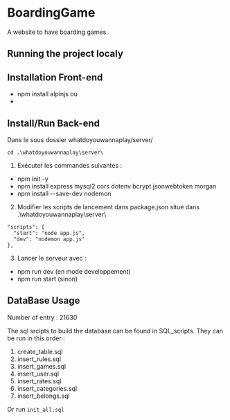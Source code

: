 # BoardingGame

A website to have boarding games

## Running the project localy

## Installation Front-end

-   npm install alpinjs
    ou
-   <script defer src="https://cdn.jsdelivr.net/npm/alpinejs@3.x.x/dist/cdn.min.js"></script>

## Install/Run Back-end

Dans le sous dossier whatdoyouwannaplay/server/

```
cd .\whatdoyouwannaplay\server\
```

1. Exécuter les commandes suivantes :

-   npm init -y
-   npm install express mysql2 cors dotenv bcrypt jsonwebtoken morgan
-   npm install --save-dev nodemon

2. Modifier les scripts de lancement dans package.json situé dans .\whatdoyouwannaplay\server\

```
"scripts": {
  "start": "node app.js",
  "dev": "nodemon app.js"
},
```

3. Lancer le serveur avec :

-   npm run dev (en mode developpement)
-   npm run start (sinon)

## DataBase Usage

Number of entry : 21630

The sql srcipts to build the database can be found in SQL_scripts. They can be run in this order :

1. create_table.sql
2. insert_rules.sql
3. insert_games.sql
4. insert_user.sql
5. insert_rates.sql
6. insert_categories.sql
7. insert_belongs.sql

Or run ```init_all.sql```